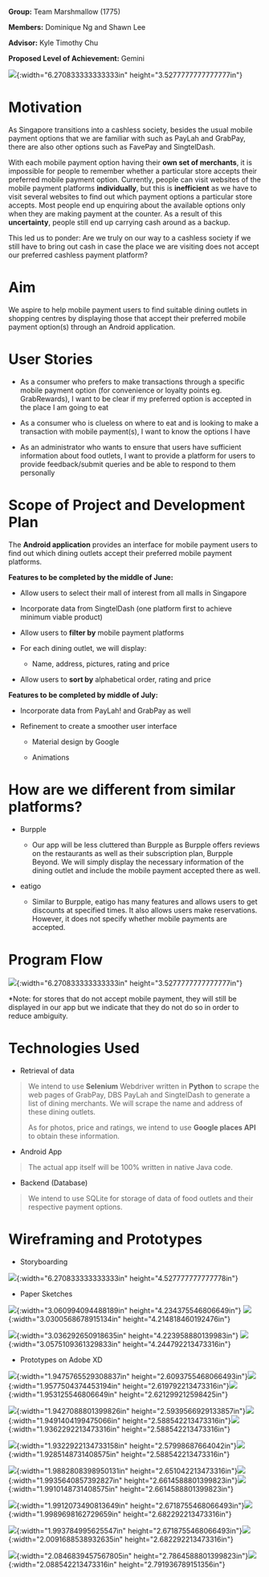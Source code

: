 **Group:** Team Marshmallow (1775)

**Members:** Dominique Ng and Shawn Lee

**Advisor:** Kyle Timothy Chu

**Proposed Level of Achievement:** Gemini

![](./READMEMEDIA/media/image6.png){:width="6.270833333333333in"
height="3.5277777777777777in"}

Motivation
==========

As Singapore transitions into a cashless society, besides the usual
mobile payment options that we are familiar with such as PayLah and
GrabPay, there are also other options such as FavePay and SingtelDash.

With each mobile payment option having their **own set of merchants**,
it is impossible for people to remember whether a particular store
accepts their preferred mobile payment option. Currently, people can
visit websites of the mobile payment platforms **individually**, but
this is **inefficient** as we have to visit several websites to find out
which payment options a particular store accepts. Most people end up
enquiring about the available options only when they are making payment
at the counter. As a result of this **uncertainty**, people still end up
carrying cash around as a backup.

This led us to ponder: Are we truly on our way to a cashless society if
we still have to bring out cash in case the place we are visiting does
not accept our preferred cashless payment platform?

Aim
===

We aspire to help mobile payment users to find suitable dining outlets
in shopping centres by displaying those that accept their preferred
mobile payment option(s) through an Android application.

User Stories
============

-   As a consumer who prefers to make transactions through a specific
    mobile payment option (for convenience or loyalty points eg.
    GrabRewards), I want to be clear if my preferred option is
    accepted in the place I am going to eat

-   As a consumer who is clueless on where to eat and is looking to make
    a transaction with mobile payment(s), I want to know the options I
    have

-   As an administrator who wants to ensure that users have sufficient
    information about food outlets, I want to provide a platform for
    users to provide feedback/submit queries and be able to respond to
    them personally

Scope of Project and Development Plan
=====================================

The **Android application** provides an interface for mobile payment
users to find out which dining outlets accept their preferred mobile
payment platforms.

**Features to be completed by the middle of June:**

-   Allow users to select their mall of interest from all malls in
    Singapore

-   Incorporate data from SingtelDash (one platform first to achieve
    minimum viable product)

-   Allow users to **filter by** mobile payment platforms

-   For each dining outlet, we will display:

    -   Name, address, pictures, rating and price

-   Allow users to **sort by** alphabetical order, rating and price

**Features to be completed by middle of July:**

-   Incorporate data from PayLah! and GrabPay as well

-   Refinement to create a smoother user interface

    -   Material design by Google

    -   Animations

How are we different from similar platforms?
============================================

-   Burpple

    -   Our app will be less cluttered than Burpple as Burpple offers
        reviews on the restaurants as well as their subscription plan,
        Burpple Beyond. We will simply display the necessary
        information of the dining outlet and include the mobile
        payment accepted there as well.

-   eatigo

    -   Similar to Burpple, eatigo has many features and allows users to
        get discounts at specified times. It also allows users make
        reservations. However, it does not specify whether mobile
        payments are accepted.

Program Flow 
=============

![](./READMEMEDIA/media/image4.png){:width="6.270833333333333in"
height="3.5277777777777777in"}

\*Note: for stores that do not accept mobile payment, they will still be
displayed in our app but we indicate that they do not do so in order to
reduce ambiguity.

Technologies Used
=================

-   Retrieval of data

> We intend to use **Selenium** Webdriver written in **Python** to
> scrape the web pages of GrabPay, DBS PayLah and SingtelDash to
> generate a list of dining merchants. We will scrape the name and
> address of these dining outlets.
>
> As for photos, price and ratings, we intend to use **Google places
> API** to obtain these information.

-   Android App

> The actual app itself will be 100% written in native Java code.

-   Backend (Database)

> We intend to use SQLite for storage of data of food outlets and their
> respective payment options.

Wireframing and Prototypes
==========================

-   Storyboarding

![](./READMEMEDIA/media/image14.jpg){:width="6.270833333333333in"
height="4.527777777777778in"}

-   Paper Sketches

![](./READMEMEDIA/media/image10.jpg){:width="3.060994094488189in"
height="4.234375546806649in"}
![](./READMEMEDIA/media/image13.jpg){:width="3.0300568678915134in"
height="4.214818460192476in"}

![](./READMEMEDIA/media/image12.jpg){:width="3.036292650918635in"
height="4.223958880139983in"}
![](./READMEMEDIA/media/image8.jpg){:width="3.0575109361329833in"
height="4.244792213473316in"}

-   Prototypes on Adobe XD

![](./READMEMEDIA/media/image23.png){:width="1.9475765529308837in"
height="2.6093755468066493in"}![](./READMEMEDIA/media/image21.png){:width="1.9577504374453194in"
height="2.619792213473316in"}![](./READMEMEDIA/media/image16.png){:width="1.953125546806649in"
height="2.621299212598425in"}

![](./READMEMEDIA/media/image15.png){:width="1.9427088801399826in"
height="2.5939566929133857in"}![](./READMEMEDIA/media/image22.png){:width="1.9491404199475066in"
height="2.588542213473316in"}![](./READMEMEDIA/media/image20.png){:width="1.9362292213473316in"
height="2.588542213473316in"}

![](./READMEMEDIA/media/image17.png){:width="1.9322922134733158in"
height="2.57998687664042in"}![](./READMEMEDIA/media/image19.png){:width="1.9285148731408575in"
height="2.588542213473316in"}

![](./READMEMEDIA/media/image18.png){:width="1.9882808398950131in"
height="2.651042213473316in"}![](./READMEMEDIA/media/image24.png){:width="1.9935640857392827in"
height="2.6614588801399823in"}![](./READMEMEDIA/media/image3.png){:width="1.9910148731408575in"
height="2.6614588801399823in"}

![](./READMEMEDIA/media/image7.png){:width="1.9912073490813649in"
height="2.6718755468066493in"}![](./READMEMEDIA/media/image1.png){:width="1.9989698162729659in"
height="2.682292213473316in"}

![](./READMEMEDIA/media/image9.png){:width="1.993784995625547in"
height="2.6718755468066493in"}![](./READMEMEDIA/media/image2.png){:width="2.0091688538932635in"
height="2.682292213473316in"}

![](./READMEMEDIA/media/image11.png){:width="2.0846839457567805in"
height="2.7864588801399823in"}![](./READMEMEDIA/media/image5.png){:width="2.088542213473316in"
height="2.791936789151356in"}
